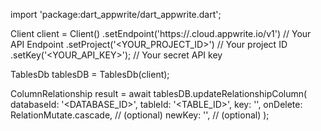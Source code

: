 import 'package:dart_appwrite/dart_appwrite.dart';

Client client = Client()
    .setEndpoint('https://<REGION>.cloud.appwrite.io/v1') // Your API Endpoint
    .setProject('<YOUR_PROJECT_ID>') // Your project ID
    .setKey('<YOUR_API_KEY>'); // Your secret API key

TablesDb tablesDB = TablesDb(client);

ColumnRelationship result = await tablesDB.updateRelationshipColumn(
    databaseId: '<DATABASE_ID>',
    tableId: '<TABLE_ID>',
    key: '',
    onDelete: RelationMutate.cascade, // (optional)
    newKey: '', // (optional)
);
